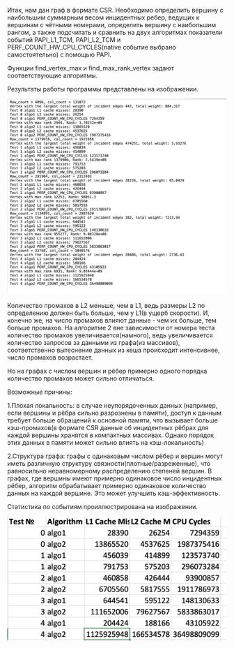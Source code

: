 Итак, нам дан граф в формате CSR. Необходимо определить вершину с наибольшим суммарным весом инцидентных ребер, ведущих к вершинам с чётными номерами, определить вершину с наибольшим рангом, а также подсчитать и сравнить на двух алгоритмах показатели событий PAPI_L1_TCM, PAPI_L2_TCM и PERF_COUNT_HW_CPU_CYCLES(native событие выбрано самостоятельно) с помощью PAPI.

Функции find_vertex_max и find_max_rank_vertex задают соответствующие алгоритмы. 

Результаты работы программы представлены на изображении.

![Results](https://github.com/grantag2004/tspp_2024/blob/task03/task03/Results.png)

Количество промахов в L2 меньше, чем в L1, ведь размеры L2 по определению должен быть больше, чем у L1(в ущерб скорости). И, конечно же, на число промахов влияют данные - чем их больше, тем больше промахов. На алгоритме 2 вне зависимости от номера теста количество промахов увеличивается(намного), ведь увеличивается количество запросов за данными из графа(из массивов), соответственно вытеснение данных из кеша происходит интенсивнее, число промахов возрастает.

Но на графах с числом вершин и рёбер примерно одного порядка количество промахов может сильно отличаться. 

Возможные причины:

1.Плохая локальность: в случае неупорядоченных данных (например, если вершины и рёбра сильно разрознены в памяти), доступ к данным требует больше обращений к основной памяти, что вызывает больше кэш-промахов(в формате CSR данные об инцидентных рёбрах для каждой вершины хранятся в компактных массивах. Однако порядок этих данных в памяти может сильно влиять на кэш-локальность)

2.Структура графа: графы с одинаковым числом рёбер и вершин могут иметь различную структуру связности(плотные/разреженные), что равносильно неравномерному распределению степеней вершин. В графах, где вершины имеют примерно одинаковое число инцидентных рёбер, алгоритм обрабатывает примерно одинаковое количество данных на каждой вершине. Это может улучшить кэш-эффективность.



Статистика по событиям проиллюстрирована на изображении.

![Results](https://github.com/grantag2004/tspp_2024/blob/task03/task03/Table.png)